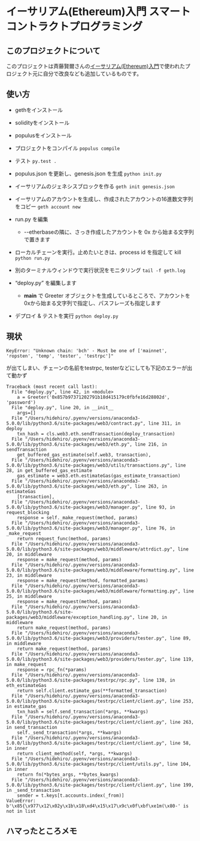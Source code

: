 # イーサリアム(Ethereum)入門 スマートコントラクトプログラミング
## このプロジェクトについて
このプロジェクトは斉藤賢爾さんの[イーサリアム(Ethereum)入門](https://speakerdeck.com/ks91/introduction-to-ethereum-1)で使われたプロジェクト元に自分で改良なども追加しているものです。

## 使い方
* gethをインストール
* solidityをインストール
* populusをインストール

* プロジェクトをコンパイル
`populus compile`

* テスト
`py.test .`

* populus.json を更新し、genesis.json を生成
`python init.py`

* イーサリアムのジェネシスブロックを作る
`geth init genesis.json`

* イーサリアムのアカウントを生成し、作成されたアカウントの16進数文字列をコピー
`geth account new`

* run.py を編集
  * --etherbaseの隣に、さっき作成したアカウントを 0x から始まる文字列で置きます

* ローカルチェーンを実行。止めたいときは、process id を指定して kill
`python run.py`

* 別のターミナルウィンドウで実行状況をモニタリング
`tail -f geth.log`

* “deploy.py” を編集します
  * __main__ で Greeter オブジェクトを生成しているところで、アカウントを 0xから始まる文字列で指定し、パスフレーズも指定します

* デプロイ & テストを実行
`python deploy.py`

## 現状
```
KeyError: "Unknown chain: 'bch' - Must be one of ['mainnet', 'ropsten', 'temp', 'tester', 'testrpc']"
```
が出てしまい、チェーンの名前をtestrpc, testerなどにしても下記のエラーが出て動かず

```
Traceback (most recent call last):
  File "deploy.py", line 42, in <module>
    a = Greeter('0x857b97371202791b18d415179c0fbfe16d28802d', 'password')
  File "deploy.py", line 20, in __init__
    args=[]
  File "/Users/hidehiro/.pyenv/versions/anaconda3-5.0.0/lib/python3.6/site-packages/web3/contract.py", line 311, in deploy
    txn_hash = cls.web3.eth.sendTransaction(deploy_transaction)
  File "/Users/hidehiro/.pyenv/versions/anaconda3-5.0.0/lib/python3.6/site-packages/web3/eth.py", line 216, in sendTransaction
    get_buffered_gas_estimate(self.web3, transaction),
  File "/Users/hidehiro/.pyenv/versions/anaconda3-5.0.0/lib/python3.6/site-packages/web3/utils/transactions.py", line 28, in get_buffered_gas_estimate
    gas_estimate = web3.eth.estimateGas(gas_estimate_transaction)
  File "/Users/hidehiro/.pyenv/versions/anaconda3-5.0.0/lib/python3.6/site-packages/web3/eth.py", line 263, in estimateGas
    [transaction],
  File "/Users/hidehiro/.pyenv/versions/anaconda3-5.0.0/lib/python3.6/site-packages/web3/manager.py", line 93, in request_blocking
    response = self._make_request(method, params)
  File "/Users/hidehiro/.pyenv/versions/anaconda3-5.0.0/lib/python3.6/site-packages/web3/manager.py", line 76, in _make_request
    return request_func(method, params)
  File "/Users/hidehiro/.pyenv/versions/anaconda3-5.0.0/lib/python3.6/site-packages/web3/middleware/attrdict.py", line 20, in middleware
    response = make_request(method, params)
  File "/Users/hidehiro/.pyenv/versions/anaconda3-5.0.0/lib/python3.6/site-packages/web3/middleware/formatting.py", line 23, in middleware
    response = make_request(method, formatted_params)
  File "/Users/hidehiro/.pyenv/versions/anaconda3-5.0.0/lib/python3.6/site-packages/web3/middleware/formatting.py", line 25, in middleware
    response = make_request(method, params)
  File "/Users/hidehiro/.pyenv/versions/anaconda3-5.0.0/lib/python3.6/site-packages/web3/middleware/exception_handling.py", line 20, in middleware
    return make_request(method, params)
  File "/Users/hidehiro/.pyenv/versions/anaconda3-5.0.0/lib/python3.6/site-packages/web3/providers/tester.py", line 89, in middleware
    return make_request(method, params)
  File "/Users/hidehiro/.pyenv/versions/anaconda3-5.0.0/lib/python3.6/site-packages/web3/providers/tester.py", line 119, in make_request
    response = rpc_fn(*params)
  File "/Users/hidehiro/.pyenv/versions/anaconda3-5.0.0/lib/python3.6/site-packages/testrpc/rpc.py", line 138, in eth_estimateGas
    return self.client.estimate_gas(**formatted_transaction)
  File "/Users/hidehiro/.pyenv/versions/anaconda3-5.0.0/lib/python3.6/site-packages/testrpc/client/client.py", line 253, in estimate_gas
    txn_hash = self.send_transaction(*args, **kwargs)
  File "/Users/hidehiro/.pyenv/versions/anaconda3-5.0.0/lib/python3.6/site-packages/testrpc/client/client.py", line 263, in send_transaction
    self._send_transaction(*args, **kwargs)
  File "/Users/hidehiro/.pyenv/versions/anaconda3-5.0.0/lib/python3.6/site-packages/testrpc/client/client.py", line 58, in inner
    return client_method(self, *args, **kwargs)
  File "/Users/hidehiro/.pyenv/versions/anaconda3-5.0.0/lib/python3.6/site-packages/testrpc/client/utils.py", line 104, in inner
    return fn(*bytes_args, **bytes_kwargs)
  File "/Users/hidehiro/.pyenv/versions/anaconda3-5.0.0/lib/python3.6/site-packages/testrpc/client/client.py", line 199, in _send_transaction
    sender = t.keys[t.accounts.index(_from)]
ValueError: b'\x85{\x977\x12\x02y\x1b\x18\xd4\x15\x17\x9c\x0f\xbf\xe1m(\x80-' is not in list
```

## ハマったところメモ
